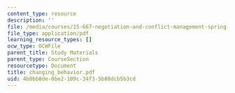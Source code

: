 ```yaml
---
content_type: resource
description: ''
file: /media/courses/15-667-negotiation-and-conflict-management-spring-2001/4b0bb8de0be2109c34f35b88dcb5b3cd_changing_behavior.pdf
file_type: application/pdf
learning_resource_types: []
ocw_type: OCWFile
parent_title: Study Materials
parent_type: CourseSection
resourcetype: Document
title: changing_behavior.pdf
uid: 4b0bb8de-0be2-109c-34f3-5b88dcb5b3cd
---
```

